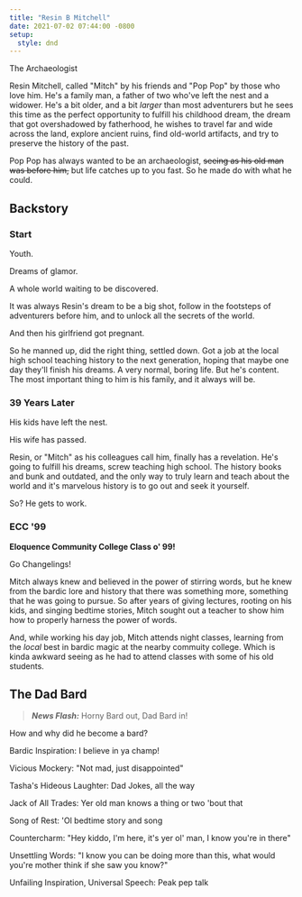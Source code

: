 ```yaml
---
title: "Resin B Mitchell"
date: 2021-07-02 07:44:00 -0800
setup:
  style: dnd
---
```


The Archaeologist

Resin Mitchell, called "Mitch" by his friends and "Pop Pop" by those who love him. He's a family man, a father of two who've left the nest and a widower. He's a bit older, and a bit *larger* than most adventurers but he sees this time as the perfect opportunity to fulfill his childhood dream, the dream that got overshadowed by fatherhood, he wishes to travel far and wide across the land, explore ancient ruins, find old-world artifacts, and try to preserve the history of the past.

Pop Pop has always wanted to be an archaeologist, <del>seeing as his old man was before him,</del> but life catches up to you fast. So he made do with what he could.

## Backstory

### Start

Youth.

Dreams of glamor.

A whole world waiting to be discovered.

It was always Resin's dream to be a big shot, follow in the footsteps of adventurers before him, and to unlock all the secrets of the world.

And then his girlfriend got pregnant.

So he manned up, did the right thing, settled down. Got a job at the local high school teaching history to the next generation, hoping that maybe one day they'll finish his dreams. A very normal, boring life. But he's content. The most important thing to him is his family, and it always will be.

### 39 Years Later

His kids have left the nest.

His wife has passed.

Resin, or "Mitch" as his colleagues call him, finally has a revelation. He's going to fulfill his dreams, screw teaching high school. The history books and bunk and outdated, and the only way to truly learn and teach about the world and it's marvelous history is to go out and seek it yourself.

So? He gets to work.

### ECC \'99

**Eloquence Community College Class o' 99!**

Go Changelings!

Mitch always knew and believed in the power of stirring words, but he knew from the bardic lore and history that there was something more, something that he was going to pursue. So after years of giving lectures, rooting on his kids, and singing bedtime stories, Mitch sought out a teacher to show him how to properly harness the power of words.

And, while working his day job, Mitch attends night classes, learning from the *local* best in bardic magic at the nearby commuity college. Which is kinda awkward seeing as he had to attend classes with some of his old students.

## The Dad Bard

> ***News Flash:*** Horny Bard out, Dad Bard in!

How and why did he become a bard?

Bardic Inspiration: I believe in ya champ!

Vicious Mockery: "Not mad, just disappointed"

Tasha's Hideous Laughter: Dad Jokes, all the way

Jack of All Trades: Yer old man knows a thing or two 'bout that

Song of Rest: 'Ol bedtime story and song

Countercharm: "Hey kiddo, I'm here, it's yer ol' man, I know you're in there"

Unsettling Words: "I know you can be doing more than this, what would you're mother think if she saw you know?"

Unfailing Inspiration, Universal Speech: Peak pep talk
